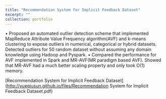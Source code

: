 ```yaml
---
title: "Recommendation System for Implicit Feedback Dataset"
excerpt: ""
collection: portfolio
---
```


•	Proposed an automated outlier detection scheme that implemented MapReduce Attribute Value Frequency algorithm(AVF) and k-means clustering to expose outliers in numerical, categorical or hybrid datasets. Detected outliers for 50 random dataset without assuming any domain knowledge using Hadoop and Pyspark.
•	Compared the performance for AVF implemented in Spark and MR-AVF(MR paradigm based AVF). Showed that MR-AVF had a much better scaling property and only took O(1) memory.
<!-- 
When I was building a music recommendation system based on implicit feedback using collaborative filtering methods, the optimization for the machine learning model will take too much time if I include every user in the data set in the model. Without significant loss of accuracy, I speed up predicting the preference by applying a much simpler model(popularity model) to predict preference for the user who have listened less than 20 songs. And I apply the collaborative filtering method to the other users.  -->

[Recommendation System for Implicit Feedback Dataset](http://yueqiusun.github.io/files/Recommendation System for Implicit Feedback Dataset.pdf)
